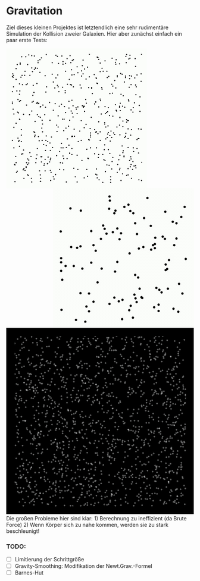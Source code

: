 # Gravitation

Ziel dieses kleinen Projektes ist letztendlich eine sehr rudimentäre Simulation der Kollision zweier Galaxien.
Hier aber zunächst einfach ein paar erste Tests:
<div align="center">
<img src="./animation.gif" align="left"></img>
<img src="./animation2.gif" align="right"></img>
<img src="./animation3.gif"></img>
</div>
Die großen Probleme hier sind klar:
1) Berechnung zu ineffizient (da Brute Force)
2) Wenn Körper sich zu nahe kommen, werden sie zu stark beschleunigt!

### TODO:
+ [ ] Limitierung der Schrittgröße
+ [ ] Gravity-Smoothing: Modifikation der Newt.Grav.-Formel
+ [ ] Barnes-Hut
